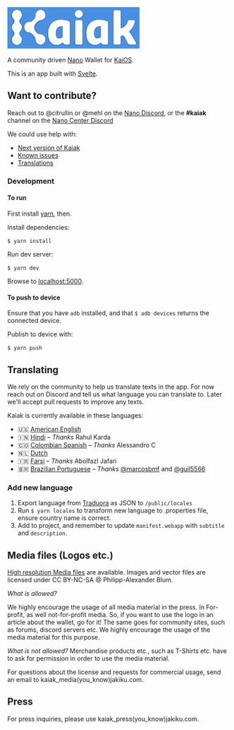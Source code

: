 ![Kaiak Logo](/media/kaiak_logo_wide_small.png)

A community driven [Nano](https://nano.org/) Wallet for [KaiOS](https://developer.kaiostech.com/).

This is an app built with [Svelte](https://svelte.dev).

## Want to contribute?

Reach out to @citrullin or @mehl on the [Nano Discord](https://chat.nano.org/), or the **#kaiak** channel on the [Nano Center Discord](http://discord.nanocenter.org/)

We could use help with:

* [Next version of Kaiak](https://github.com/Kaiak/kaiak-wallet/milestone/1)
* [Known issues](https://github.com/Kaiak/kaiak-wallet/issues)
* [Translations](https://github.com/Kaiak/kaiak-wallet#translating)

### Development

#### To run

First install [yarn](prerequisite), then.

Install dependencies:

    $ yarn install
    
Run dev server:

    $ yarn dev
    
Browse to [localhost:5000](http://localhost:5000).


#### To push to device

Ensure that you have `adb` installed, and that `$ adb devices` returns the connected device.

Publish to device with:

    $ yarn push

## Translating

We rely on the community to help us translate texts in the app. For now reach out on Discord and tell us what language 
you can translate to. Later we'll accept pull requests to improve any texts.

Kaiak is currently available in these languages:

* 🇺🇸 [American English](/public/locales/en-US.properties)
* 🇮🇳 [Hindi](/public/locales/hi.properties) – _Thanks_ Rahul Karda
* 🇨🇴 [Colombian Spanish](/public/locales/es-US.properties) – _Thanks_ Alessandro C
* 🇳🇱 [Dutch](/public/locales/nl.properties)
* 🇮🇷 [Farsi](/public/locales/fa.properties) – _Thanks_ Abolfazl Jafari
* 🇧🇷 [Brazilian Portuguese](/public/locales/pt-BR.properties) – _Thanks_ [@marcosbmf](https://github.com/marcosbmf) and [@guil5566](https://github.com/guil5566)

### Add new language

1. Export language from [Traduora](https://traduora.com) as JSON to `/public/locales`
2. Run `$ yarn locales` to transform new language to .properties file, ensure country name is correct.
3. Add to project, and remember to update `manifest.webapp` with `subtitle` and `description`.

## Media files (Logos etc.)

[High resolution Media files](/media/) are available. 
Images and vector files are licensed under CC BY-NC-SA @ Philipp-Alexander Blum.

*What is allowed?*

We highly encourage the usage of all media material in the press. In For-profit, as well not-for-profit media.
So, if you want to use the logo in an article about the wallet, go for it!
The same goes for community sites, such as forums, discord servers etc. 
We highly encourage the usage of the media material for this purpose.

*What is not allowed?*
Merchandise products etc., such as T-Shirts etc. have to ask for permission in order to use the media material.

For questions about the license and requests for commercial usage, send an email to kaiak_media(you_know)jakiku.com.

## Press

For press inquiries, please use kaiak_press(you_know)jakiku.com.
